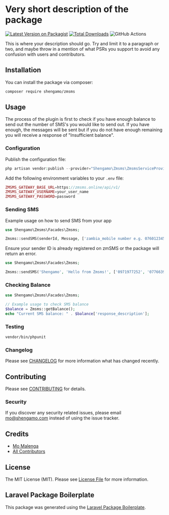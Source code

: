 # Very short description of the package

[![Latest Version on Packagist](https://img.shields.io/packagist/v/shengamo/zmsms.svg?style=flat-square)](https://packagist.org/packages/shengamo/zmsms)
[![Total Downloads](https://img.shields.io/packagist/dt/shengamo/zmsms.svg?style=flat-square)](https://packagist.org/packages/shengamo/zmsms)
![GitHub Actions](https://github.com/shengamo/zmsms/actions/workflows/main.yml/badge.svg)

This is where your description should go. Try and limit it to a paragraph or two, and maybe throw in a mention of what PSRs you support to avoid any confusion with users and contributors.

## Installation

You can install the package via composer:

```bash
composer require shengamo/zmsms
```

## Usage

The process of the plugin is first to check if you have enough balance to send out the number of SMS's you would like to send out.
If you have enough, the messages will be sent but if you do not have enough remaining you will receive a response of "Insufficient balance".
### Configuration
Publish the configuration file:
```php
php artisan vendor:publish --provider="Shengamo\Zmsms\ZmsmsServiceProvider"
```

Add the following environment variables to your `.env` file:

```php
ZMSMS_GATEWAY_BASE_URL=https://zmsms.online/api/v1/
ZMSMS_GATEWAY_USERNAME=your_user_name
ZMSMS_GATEWAY_PASSWORD=password
```

### Sending SMS
Example usage on how to send SMS from your app

```php
use Shengamo\Zmsms\Facades\Zmsms;

Zmsms::sendSMS(senderId, Message, ['zambia_mobile number e.g. 0760123456']);
```
Ensure your sender ID is already registered on zmSMS or the package will return an error.

```php
use Shengamo\Zmsms\Facades\Zmsms;

Zmsms::sendSMS('Shengamo', 'Hello from Zmsms!', ['0971977252', '0776639088']);
```


### Checking Balance
```php
use Shengamo\Zmsms\Facades\Zmsms;

// Example usage to check SMS balance
$balance = Zmsms::getBalance();
echo "Current SMS balance: " . $balance['response_description'];
```

### Testing

```bash
vendor/bin/phpunit
```

### Changelog

Please see [CHANGELOG](CHANGELOG.md) for more information what has changed recently.

## Contributing

Please see [CONTRIBUTING](CONTRIBUTING.md) for details.

### Security

If you discover any security related issues, please email mo@shengamo.com instead of using the issue tracker.

## Credits

-   [Mo Malenga](https://github.com/shengamo)
-   [All Contributors](../../contributors)

## License

The MIT License (MIT). Please see [License File](LICENSE.md) for more information.

## Laravel Package Boilerplate

This package was generated using the [Laravel Package Boilerplate](https://laravelpackageboilerplate.com).
